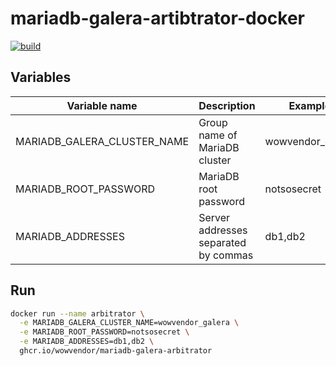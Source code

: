mariadb-galera-artibtrator-docker
===
[![build](https://github.com/wowvendor/mariadb-galera-arbitrator-docker/actions/workflows/build.yml/badge.svg)](https://github.com/wowvendor/mariadb-galera-arbitrator-docker/actions/workflows/build.yml)

## Variables
| Variable name               | Description                          | Example          |
|-----------------------------|--------------------------------------|------------------|
| MARIADB_GALERA_CLUSTER_NAME | Group name of MariaDB cluster        | wowvendor_galera |
| MARIADB_ROOT_PASSWORD       | MariaDB root password                | notsosecret      |
| MARIADB_ADDRESSES           | Server addresses separated by commas | db1,db2          |

## Run
```bash
docker run --name arbitrator \
  -e MARIADB_GALERA_CLUSTER_NAME=wowvendor_galera \
  -e MARIADB_ROOT_PASSWORD=notsosecret \
  -e MARIADB_ADDRESSES=db1,db2 \
  ghcr.io/wowvendor/mariadb-galera-arbitrator
```